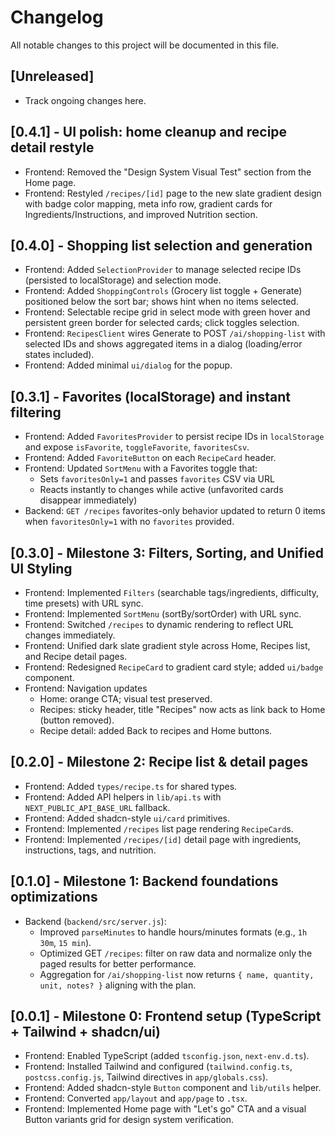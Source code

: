 # Changelog

All notable changes to this project will be documented in this file.

## [Unreleased]
- Track ongoing changes here.

## [0.4.1] - UI polish: home cleanup and recipe detail restyle
- Frontend: Removed the "Design System Visual Test" section from the Home page.
- Frontend: Restyled `/recipes/[id]` page to the new slate gradient design with badge color mapping, meta info row, gradient cards for Ingredients/Instructions, and improved Nutrition section.

## [0.4.0] - Shopping list selection and generation
- Frontend: Added `SelectionProvider` to manage selected recipe IDs (persisted to localStorage) and selection mode.
- Frontend: Added `ShoppingControls` (Grocery list toggle + Generate) positioned below the sort bar; shows hint when no items selected.
- Frontend: Selectable recipe grid in select mode with green hover and persistent green border for selected cards; click toggles selection.
- Frontend: `RecipesClient` wires Generate to POST `/ai/shopping-list` with selected IDs and shows aggregated items in a dialog (loading/error states included).
- Frontend: Added minimal `ui/dialog` for the popup.

## [0.3.1] - Favorites (localStorage) and instant filtering
- Frontend: Added `FavoritesProvider` to persist recipe IDs in `localStorage` and expose `isFavorite`, `toggleFavorite`, `favoritesCsv`.
- Frontend: Added `FavoriteButton` on each `RecipeCard` header.
- Frontend: Updated `SortMenu` with a Favorites toggle that:
  - Sets `favoritesOnly=1` and passes `favorites` CSV via URL
  - Reacts instantly to changes while active (unfavorited cards disappear immediately)
- Backend: `GET /recipes` favorites-only behavior updated to return 0 items when `favoritesOnly=1` with no `favorites` provided.

## [0.3.0] - Milestone 3: Filters, Sorting, and Unified UI Styling
- Frontend: Implemented `Filters` (searchable tags/ingredients, difficulty, time presets) with URL sync.
- Frontend: Implemented `SortMenu` (sortBy/sortOrder) with URL sync.
- Frontend: Switched `/recipes` to dynamic rendering to reflect URL changes immediately.
- Frontend: Unified dark slate gradient style across Home, Recipes list, and Recipe detail pages.
- Frontend: Redesigned `RecipeCard` to gradient card style; added `ui/badge` component.
- Frontend: Navigation updates
  - Home: orange CTA; visual test preserved.
  - Recipes: sticky header, title "Recipes" now acts as link back to Home (button removed).
  - Recipe detail: added Back to recipes and Home buttons.

## [0.2.0] - Milestone 2: Recipe list & detail pages
- Frontend: Added `types/recipe.ts` for shared types.
- Frontend: Added API helpers in `lib/api.ts` with `NEXT_PUBLIC_API_BASE_URL` fallback.
- Frontend: Added shadcn-style `ui/card` primitives.
- Frontend: Implemented `/recipes` list page rendering `RecipeCard`s.
- Frontend: Implemented `/recipes/[id]` detail page with ingredients, instructions, tags, and nutrition.

## [0.1.0] - Milestone 1: Backend foundations optimizations
- Backend (`backend/src/server.js`):
  - Improved `parseMinutes` to handle hours/minutes formats (e.g., `1h 30m`, `15 min`).
  - Optimized GET `/recipes`: filter on raw data and normalize only the paged results for better performance.
  - Aggregation for `/ai/shopping-list` now returns `{ name, quantity, unit, notes? }` aligning with the plan.

## [0.0.1] - Milestone 0: Frontend setup (TypeScript + Tailwind + shadcn/ui)
- Frontend: Enabled TypeScript (added `tsconfig.json`, `next-env.d.ts`).
- Frontend: Installed Tailwind and configured (`tailwind.config.ts`, `postcss.config.js`, Tailwind directives in `app/globals.css`).
- Frontend: Added shadcn-style `Button` component and `lib/utils` helper.
- Frontend: Converted `app/layout` and `app/page` to `.tsx`.
- Frontend: Implemented Home page with "Let's go" CTA and a visual Button variants grid for design system verification. 